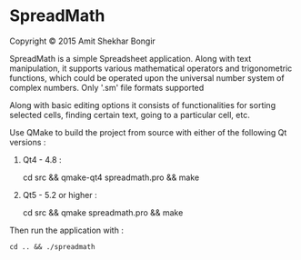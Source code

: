 # SpreadMath

Copyright © 2015 Amit Shekhar Bongir

SpreadMath is a simple Spreadsheet application. Along with text manipulation, it supports various mathematical operators and trigonometric functions, which could be operated upon the universal number system of complex numbers. Only '.sm' file formats supported

Along with basic editing options it consists of functionalities for sorting selected cells, finding certain text, going to a particular cell, etc.

Use QMake to build the project from source with either of the following Qt versions :

1) Qt4 - 4.8 :

    cd src && qmake-qt4 spreadmath.pro && make

2) Qt5 - 5.2 or higher :

    cd src && qmake spreadmath.pro && make

Then run the application with :

    cd .. && ./spreadmath
